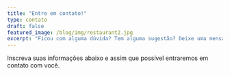 ```yaml
---
title: "Entre em contato!"
type: contato
draft: false
featured_image: /blog/img/restaurant2.jpg
excerpt: "Ficou com alguma dúvida? Tem alguma sugestão? Deixe uma mensagem!"
---
```


Inscreva suas informações abaixo e assim que possível entraremos em contato com você.